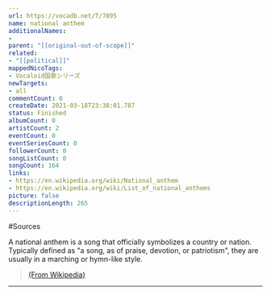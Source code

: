 ```yaml
---
url: https://vocadb.net/T/7895
name: national anthem
additionalNames: 
- 
parent: "[[original-out-of-scope]]"
related:
- "[[political]]"
mappedNicoTags:
- Vocaloid国歌シリーズ
newTargets:
- all
commentCount: 0
createDate: 2021-03-18T23:38:01.787
status: Finished
albumCount: 0
artistCount: 2
eventCount: 0
eventSeriesCount: 0
followerCount: 0
songListCount: 0
songCount: 164
links: 
- https://en.wikipedia.org/wiki/National_anthem
- https://en.wikipedia.org/wiki/List_of_national_anthems
picture: false
descriptionLength: 265
---
```


#Sources

A national anthem is a song that officially symbolizes a country or nation. 
Typically defined as "a song, as of praise, devotion, or patriotism", they are usually in a marching or hymn-like style.

>[(From Wikipedia)](https://en.wikipedia.org/wiki/National_anthem)

---

